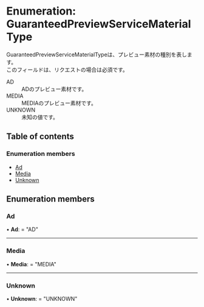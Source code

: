 # Enumeration: GuaranteedPreviewServiceMaterialType


<div lang=\"ja\"> GuaranteedPreviewServiceMaterialTypeは、プレビュー素材の種別を表します。<br> このフィールドは、リクエストの場合は必須です。<br> </div>  <dl class=term>   <dt class=\"term__item\">AD</dt>   <dd class=\"term__desc\"><span lang=\"ja\">ADのプレビュー素材です。</span></dd>   <dt class=\"term__item\">MEDIA</dt>   <dd class=\"term__desc\"><span lang=\"ja\">MEDIAのプレビュー素材です。</span></dd>   <dt class=\"term__item\">UNKNOWN</dt>   <dd class=\"term__desc\"><span lang=\"ja\">未知の値です。</span></dd> </dl>

## Table of contents

### Enumeration members

- [Ad](guaranteedpreviewservicematerialtype.md#ad)
- [Media](guaranteedpreviewservicematerialtype.md#media)
- [Unknown](guaranteedpreviewservicematerialtype.md#unknown)

## Enumeration members

### Ad

• **Ad**: = "AD"

___

### Media

• **Media**: = "MEDIA"

___

### Unknown

• **Unknown**: = "UNKNOWN"
